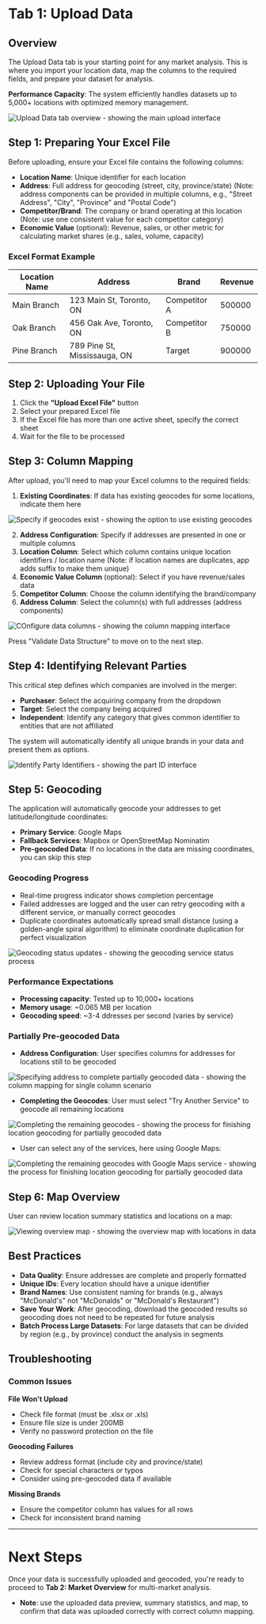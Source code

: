 # Tab 1: Upload Data

## Overview
The Upload Data tab is your starting point for any market analysis. This is where you import your location data, map the columns to the required fields, and prepare your dataset for analysis.

**Performance Capacity**: The system efficiently handles datasets up to 5,000+ locations with optimized memory management.

![Upload Data tab overview - showing the main upload interface](/user-guide-content/data-upload.png)

## Step 1: Preparing Your Excel File

Before uploading, ensure your Excel file contains the following columns:

- **Location Name**: Unique identifier for each location
- **Address**: Full address for geocoding (street, city, province/state) (Note: address components can be provided in multiple columns, e.g., "Street Address", "City", "Province" and "Postal Code")
- **Competitor/Brand**: The company or brand operating at this location (Note: use one consistent value for each competitor category)
- **Economic Value** (optional): Revenue, sales, or other metric for calculating market shares (e.g., sales, volume, capacity)

### Excel Format Example

| Location Name | Address | Brand | Revenue |
|------------|---------|-------|---------|
| Main Branch | 123 Main St, Toronto, ON | Competitor A | 500000 |
| Oak Branch | 456 Oak Ave, Toronto, ON | Competitor B | 750000 |
| Pine Branch | 789 Pine St, Mississauga, ON | Target | 900000 |


## Step 2: Uploading Your File

1. Click the **"Upload Excel File"** button
2. Select your prepared Excel file
3. If the Excel file has more than one active sheet, specify the correct sheet
4. Wait for the file to be processed


## Step 3: Column Mapping

After upload, you'll need to map your Excel columns to the required fields:

1. **Existing Coordinates**: If data has existing geocodes for some locations, indicate them here

![Specify if geocodes exist - showing the option to use existing geocodes](/user-guide-content/existing-geocodes.png)

2. **Address Configuration**: Specify if addresses are presented in one or multiple columns
3. **Location Column**: Select which column contains unique location identifiers / location name (Note: if location names are duplicates, app adds suffix to make them unique)
4. **Economic Value Column** (optional): Select if you have revenue/sales data
5. **Competitor Column**: Choose the column identifying the brand/company
6. **Address Column**: Select the column(s) with full addresses (address components)

![COnfigure data columns - showing the column mapping interface](/user-guide-content/column-mapping.png)

Press "Validate Data Structure" to move on to the next step.

## Step 4: Identifying Relevant Parties

This critical step defines which companies are involved in the merger:

- **Purchaser**: Select the acquiring company from the dropdown
- **Target**: Select the company being acquired
- **Independent**: Identify any category that gives common identifier to entities that are not affiliated

The system will automatically identify all unique brands in your data and present them as options.

![Identify Party Identifiers - showing the part ID interface](/user-guide-content/party-ID.png)

## Step 5: Geocoding

The application will automatically geocode your addresses to get latitude/longitude coordinates:

- **Primary Service**: Google Maps
- **Fallback Services**: Mapbox or OpenStreetMap Nominatim
- **Pre-geocoded Data**: If no locations in the data are missing coordinates, you can skip this step

### Geocoding Progress
- Real-time progress indicator shows completion percentage
- Failed addresses are logged and the user can retry geocoding with a different service, or manually correct geocodes
- Duplicate coordinates automatically spread small distance (using a golden-angle spiral algorithm) to eliminate coordinate duplication for perfect visualization

![Geocoding status updates - showing the geocoding service status process](/user-guide-content/geocoding-progress.png)

### Performance Expectations
- **Processing capacity**: Tested up to 10,000+ locations
- **Memory usage**: ~0.065 MB per location
- **Geocoding speed**: ~3-4 ddresses per second (varies by service)

### Partially Pre-geocoded Data
- **Address Configuration**: User specifies columns for addresses for locations still to be geocoded

![Specifying address to complete partially geocoded data - showing the column mapping for single column scenario](/user-guide-content/partial-geocoding-address.png)

- **Completing the Geocodes**: User must select "Try Another Service" to geocode all remaining locations

![Completing the remaining geocodes - showing the process for finishing location geocoding for partially geocoded data](/user-guide-content/partial-geocoding-retry.png)

- User can select any of the services, here using Google Maps:

![Completing the remaining geocodes with Google Maps service - showing the process for finishing location geocoding for partially geocoded data](/user-guide-content/partial-geocoding-retry-google.png)

## Step 6: Map Overview

User can review location summary statistics and locations on a map:

![Viewing overview map - showing the overview map with locations in data](/user-guide-content/map-overview.png)

## Best Practices

- **Data Quality**: Ensure addresses are complete and properly formatted
- **Unique IDs**: Every location should have a unique identifier
- **Brand Names**: Use consistent naming for brands (e.g., always "McDonald's" not "McDonalds" or "McDonald's Restaurant")
- **Save Your Work**: After geocoding, download the geocoded results so geocoding does not need to be repeated for future analysis
- **Batch Process Large Datasets**: For large datasets that can be divided by region (e.g., by province) conduct the analysis in segments

## Troubleshooting

### Common Issues

**File Won't Upload**
- Check file format (must be .xlsx or .xls)
- Ensure file size is under 200MB
- Verify no password protection on the file

**Geocoding Failures**
- Review address format (include city and province/state)
- Check for special characters or typos
- Consider using pre-geocoded data if available

**Missing Brands**
- Ensure the competitor column has values for all rows
- Check for inconsistent brand naming

***

# Next Steps

Once your data is successfully uploaded and geocoded, you're ready to proceed to **Tab 2: Market Overview** for multi-market analysis.

- **Note**: use the uploaded data preview, summary statistics, and map, to confirm that data was uploaded correctly with correct column mapping.